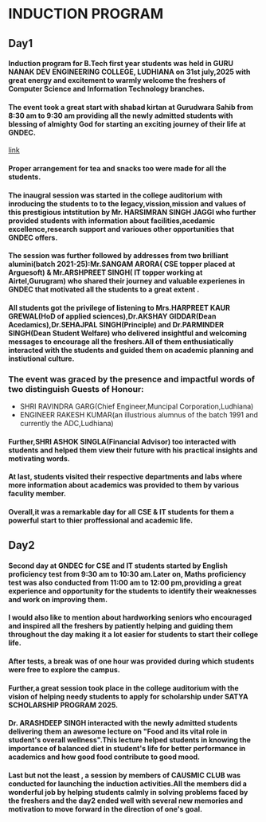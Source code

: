 # INDUCTION PROGRAM 
## Day1
#### Induction program for B.Tech first year students was held in GURU NANAK DEV ENGINEERING COLLEGE, LUDHIANA on 31st july,2025 with great energy and excitement to warmly welcome the freshers of Computer Science and Information Technology branches.
#### The event took a great start with shabad kirtan at Gurudwara Sahib from 8:30 am to 9:30 am providing all the newly admitted students with blessing of almighty God for starting an exciting journey of their life at GNDEC.
[link](https://www.instagram.com/p/DMu_PYQzoKK/?utm_source=ig_web_copy_link)
#### Proper arrangement for tea and snacks too were made for all the students.
#### The inaugral session was started in the college auditorium with inroducing the students to to the legacy,vission,mission and values of this prestigious intstitution by Mr. HARSIMRAN SINGH JAGGI who further provided students with information about facilities,acedamic excellence,research support and varioues other opportunities that GNDEC offers.
#### The session was further followed by addresses from two brilliant alumini(batch 2021-25):Mr.SANGAM ARORA( CSE topper placed at Arguesoft) & Mr.ARSHPREET SINGH( IT topper working at Airtel,Gurugram) who shared their journey and valuable experienes in GNDEC that motivated all the students to a great extent .
#### All students got the privilege of listening to Mrs.HARPREET KAUR GREWAL(HoD of applied sciences),Dr.AKSHAY GIDDAR(Dean Acedamics),Dr.SEHAJPAL SINGH(Principle) and Dr.PARMINDER SINGH(Dean Student Welfare) who delivered insightful and welcoming messages to encourage all the freshers.All of them enthusiatically interacted with the students and guided them on academic planning and instiutional culture.
### The event was graced by the presence and impactful words of two distinguish Guests of Honour:
* SHRI RAVINDRA GARG(Chief Engineer,Muncipal Corporation,Ludhiana)
* ENGINEER RAKESH KUMAR(an illustrious alumnus of the batch 1991 and currently the ADC,Ludhiana)
#### Further,SHRI ASHOK SINGLA(Financial Advisor) too interacted with students and helped them view their future with his practical insights and motivating words.
#### At last, students visited their respective departments and labs where more information about academics was provided to them by various faculity member.
#### Overall,it was a remarkable day for all CSE & IT students for them a powerful start to thier proffessional and academic life.
## Day2
#### Second day at GNDEC for CSE and IT students started by English proficiency test from 9:30 am to 10:30 am.Later on, Maths proficiency test was also conducted from 11:00 am to 12:00 pm,providing a great experience and opportunity for the students to identify their weaknesses and work on improving them.
#### I would also like to mention about hardworking seniors who encouraged and inspired all the freshers by patiently helping and guiding them throughout the day making it a lot easier for students to start their college life.
#### After tests, a break was of one hour was provided during which students were free to explore the campus.
#### Further,a great session took place in the college auditorium with the vision of helping needy students to apply for scholarship under SATYA SCHOLARSHIP PROGRAM 2025.
#### Dr. ARASHDEEP SINGH interacted with the newly admitted students delivering them an awesome lecture on "Food and its vital role in student's overall wellness".This lecture helped students in knowing the importance of balanced diet in student's life for better performance in academics and how good food contribute to good mood.
#### Last but not the least , a session by members of CAUSMIC CLUB was conducted for launching the induction activities.All the members did a wonderful job by helping students calmly in solving problems faced by the freshers and  the day2 ended well with several new memories and motivation to move forward in the direction of one's goal.
